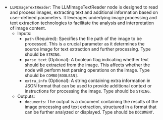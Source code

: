 - `LLMImageTextReader`: The LLMImageTextReader node is designed to read and process images, extracting text and additional information based on user-defined parameters. It leverages underlying image processing and text extraction technologies to facilitate the analysis and interpretation of image content.
    - Inputs:
        - `path` (Required): Specifies the file path of the image to be processed. This is a crucial parameter as it determines the source image for text extraction and further processing. Type should be `STRING`.
        - `parse_text` (Optional): A boolean flag indicating whether text should be extracted from the image. This affects whether the node will perform text parsing operations on the image. Type should be `COMBO[BOOLEAN]`.
        - `extra_info` (Optional): A string containing extra information in JSON format that can be used to provide additional context or instructions for processing the image. Type should be `STRING`.
    - Outputs:
        - `documents`: The output is a document containing the results of the image processing and text extraction, structured in a format that can be further analyzed or displayed. Type should be `DOCUMENT`.
